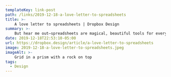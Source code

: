 ```yaml
---
templateKey: link-post
path: /links/2019-12-18-a-love-letter-to-spreadsheets
title: >-
    A love letter to spreadsheets | Dropbox Design
summary: >-
    But hear me out—spreadsheets are magical, beautiful tools for everyone, including creatives. At Dropbox, we’re designing enlightened ways of working, so in service of investigating what exactly that means, I’d like to share my thoughts on one of my favorite ways to work as a program manager. 
date: 2019-12-18T22:53:10-05:00
url: https://dropbox.design/article/a-love-letter-to-spreadsheets
image: 2019-12-18-a-love-letter-to-spreadsheets.jpeg
imageAlt: >-
    Grid in a prism with a rock on top
tags:
  - Design
---
```

